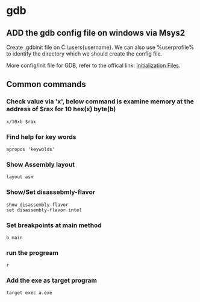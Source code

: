 # gdb

## ADD the gdb config file on windows via Msys2

Create .gdbinit file on C:\users\{username}. We can also use %userprofile% to identify the directory which we should create the config file.

More config/init file for GDB, refer to the offical link:
[Initialization Files](https://sourceware.org/gdb/download/onlinedocs/gdb.html/Initialization-Files.html).

## Common commands
### Check value via 'x', below command is examine memory at the address of $rax for 10 hex(x) byte(b)
    x/10xb $rax
### Find help for key words
    apropos 'keywolds'
### Show Assembly layout
    layout asm
### Show/Set disassebmly-flavor
    show disassembly-flavor
    set disassembly-flavor intel
### Set breakpoints at main method
    b main
### run the progream
    r
### Add the exe as target program
    target exec a.exe